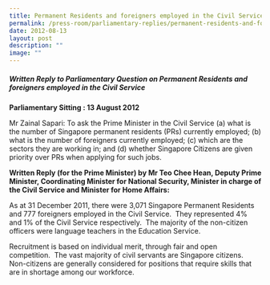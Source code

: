 ```yaml
---
title: Permanent Residents and foreigners employed in the Civil Service
permalink: /press-room/parliamentary-replies/permanent-residents-and-foreigners-employed-in-the-civil-service/
date: 2012-08-13
layout: post
description: ""
image: ""
---
```

##### Written Reply to Parliamentary Question on Permanent Residents and foreigners employed in the Civil Service

**Parliamentary Sitting : 13 August 2012**

Mr Zainal Sapari: To ask the Prime Minister in the Civil Service (a) what is the number of Singapore permanent residents (PRs) currently employed; (b) what is the number of foreigners currently employed; (c) which are the sectors they are working in; and (d) whether Singapore Citizens are given priority over PRs when applying for such jobs.

**Written Reply (for the Prime Minister) by Mr Teo Chee Hean, Deputy Prime Minister, Coordinating Minister for National Security, Minister in charge of the Civil Service and Minister for Home Affairs:**

As at 31 December 2011, there were 3,071 Singapore Permanent Residents and 777 foreigners employed in the Civil Service.  They represented 4% and 1% of the Civil Service respectively.  The majority of the non-citizen officers were language teachers in the Education Service.

Recruitment is based on individual merit, through fair and open competition.  The vast majority of civil servants are Singapore citizens. Non-citizens are generally considered for positions that require skills that are in shortage among our workforce.